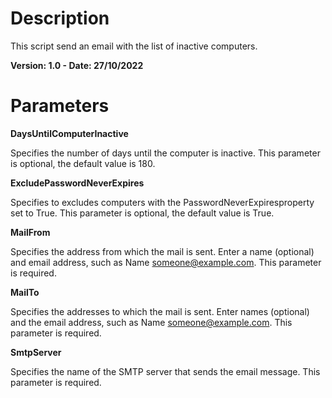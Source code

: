 # Description
This script send an email with the list of inactive computers.

**Version: 1.0 - Date: 27/10/2022**

# Parameters

**DaysUntilComputerInactive**

Specifies the number of days until the computer is inactive. This parameter is optional, the default value is 180.

**ExcludePasswordNeverExpires**

Specifies to excludes computers with the PasswordNeverExpiresproperty set to True. This parameter is optional, the default value is True.

**MailFrom**

Specifies the address from which the mail is sent. Enter a name (optional) and email address, such as Name <someone@example.com>. This parameter is required.

**MailTo**

Specifies the addresses to which the mail is sent. Enter names (optional) and the email address, such as Name <someone@example.com>. This parameter is required.

**SmtpServer**

Specifies the name of the SMTP server that sends the email message. This parameter is required.
